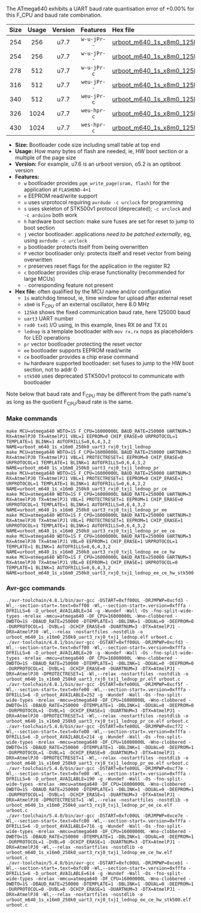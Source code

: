 The ATmega640 exhibits a UART baud rate quantisation error of +0.00% for this F_CPU and baud rate combination.

|Size|Usage|Version|Features|Hex file|
|:-:|:-:|:-:|:-:|:--|
|254|256|u7.7|`w-u-jPr--`|[urboot_m640_1s_x8m0_125k0_uart3_rxj0_txj1_lednop.hex](https://raw.githubusercontent.com/stefanrueger/urboot.hex/main/mcus/atmega640/watchdog_1_s/external_oscillator_x/%2B8m000000_hz/%2B125k0_baud/uart3_rxj0_txj1/lednop/urboot_m640_1s_x8m0_125k0_uart3_rxj0_txj1_lednop.hex)|
|254|256|u7.7|`w-u-jPr--`|[urboot_m640_1s_x8m0_125k0_uart3_rxj0_txj1_lednop_pr.hex](https://raw.githubusercontent.com/stefanrueger/urboot.hex/main/mcus/atmega640/watchdog_1_s/external_oscillator_x/%2B8m000000_hz/%2B125k0_baud/uart3_rxj0_txj1/lednop/urboot_m640_1s_x8m0_125k0_uart3_rxj0_txj1_lednop_pr.hex)|
|278|512|u7.7|`w-u-jPr-c`|[urboot_m640_1s_x8m0_125k0_uart3_rxj0_txj1_lednop_pr_ce.hex](https://raw.githubusercontent.com/stefanrueger/urboot.hex/main/mcus/atmega640/watchdog_1_s/external_oscillator_x/%2B8m000000_hz/%2B125k0_baud/uart3_rxj0_txj1/lednop/urboot_m640_1s_x8m0_125k0_uart3_rxj0_txj1_lednop_pr_ce.hex)|
|316|512|u7.7|`weu-jPr--`|[urboot_m640_1s_x8m0_125k0_uart3_rxj0_txj1_lednop_pr_ee.hex](https://raw.githubusercontent.com/stefanrueger/urboot.hex/main/mcus/atmega640/watchdog_1_s/external_oscillator_x/%2B8m000000_hz/%2B125k0_baud/uart3_rxj0_txj1/lednop/urboot_m640_1s_x8m0_125k0_uart3_rxj0_txj1_lednop_pr_ee.hex)|
|340|512|u7.7|`weu-jPr-c`|[urboot_m640_1s_x8m0_125k0_uart3_rxj0_txj1_lednop_pr_ee_ce.hex](https://raw.githubusercontent.com/stefanrueger/urboot.hex/main/mcus/atmega640/watchdog_1_s/external_oscillator_x/%2B8m000000_hz/%2B125k0_baud/uart3_rxj0_txj1/lednop/urboot_m640_1s_x8m0_125k0_uart3_rxj0_txj1_lednop_pr_ee_ce.hex)|
|326|1024|u7.7|`weu-hpr-c`|[urboot_m640_1s_x8m0_125k0_uart3_rxj0_txj1_lednop_ee_ce_hw.hex](https://raw.githubusercontent.com/stefanrueger/urboot.hex/main/mcus/atmega640/watchdog_1_s/external_oscillator_x/%2B8m000000_hz/%2B125k0_baud/uart3_rxj0_txj1/lednop/urboot_m640_1s_x8m0_125k0_uart3_rxj0_txj1_lednop_ee_ce_hw.hex)|
|430|1024|u7.7|`wes-hpr-c`|[urboot_m640_1s_x8m0_125k0_uart3_rxj0_txj1_lednop_ee_ce_hw_stk500.hex](https://raw.githubusercontent.com/stefanrueger/urboot.hex/main/mcus/atmega640/watchdog_1_s/external_oscillator_x/%2B8m000000_hz/%2B125k0_baud/uart3_rxj0_txj1/lednop/urboot_m640_1s_x8m0_125k0_uart3_rxj0_txj1_lednop_ee_ce_hw_stk500.hex)|

- **Size:** Bootloader code size including small table at top end
- **Usage:** How many bytes of flash are needed, ie, HW boot section or a multiple of the page size
- **Version:** For example, u7.6 is an urboot version, o5.2 is an optiboot version
- **Features:**
  + `w` bootloader provides `pgm_write_page(sram, flash)` for the application at `FLASHEND-4+1`
  + `e` EEPROM read/write support
  + `u` uses urprotocol requiring `avrdude -c urclock` for programming
  + `s` uses skeleton of STK500v1 protocol (deprecated); `-c urclock` and `-c arduino` both work
  + `h` hardware boot section: make sure fuses are set for reset to jump to boot section
  + `j` vector bootloader: applications *need to be patched externally*, eg, using `avrdude -c urclock`
  + `p` bootloader protects itself from being overwritten
  + `P` vector bootloader only: protects itself and reset vector from being overwritten
  + `r` preserves reset flags for the application in the register R2
  + `c` bootloader provides chip erase functionality (recommended for large MCUs)
  + `-` corresponding feature not present
- **Hex file:** often qualified by the MCU name and/or configuration
  + `1s` watchdog timeout, ie, time window for upload after external reset
  + `x8m0` is F<sub>CPU</sub> of an external oscillator, here 8.0 MHz
  + `125k0` shows the fixed communication baud rate, here 125000 baud
  + `uart3` UART number
  + `rxd0 txd1` I/O using, in this example, lines RX `D0` and TX `D1`
  + `lednop` is a template bootloader with `mov rx,rx` nops as placeholders for LED operations
  + `pr` vector bootloader protecting the reset vector
  + `ee` bootloader supports EEPROM read/write
  + `ce` bootloader provides a chip erase command
  + `hw` hardware supported bootloader: set fuses to jump to the HW boot section, not to addr 0
  + `stk500` uses deprecated STK500v1 protocol to communicate with bootloader


Note below that baud rate and F<sub>CPU</sub> may be different from the path name's as long as the quotient F<sub>CPU</sub>/baud rate is the same.

### Make commands
```
make MCU=atmega640 WDTO=1S F_CPU=16000000L BAUD_RATE=250000 UARTNUM=3 RX=AtmelPJ0 TX=AtmelPJ1 VBL=1 EEPROM=0 CHIP_ERASE=0 URPROTOCOL=1 TEMPLATE=1 BLINK=1 AUTOFRILLS=0,6,4,3,2 NAME=urboot_m640_1s_x16m0_250k0_uart3_rxj0_txj1_lednop
make MCU=atmega640 WDTO=1S F_CPU=16000000L BAUD_RATE=250000 UARTNUM=3 RX=AtmelPJ0 TX=AtmelPJ1 VBL=1 PROTECTRESET=1 EEPROM=0 CHIP_ERASE=0 URPROTOCOL=1 TEMPLATE=1 BLINK=1 AUTOFRILLS=0,6,4,3,2 NAME=urboot_m640_1s_x16m0_250k0_uart3_rxj0_txj1_lednop_pr
make MCU=atmega640 WDTO=1S F_CPU=16000000L BAUD_RATE=250000 UARTNUM=3 RX=AtmelPJ0 TX=AtmelPJ1 VBL=1 PROTECTRESET=1 EEPROM=0 CHIP_ERASE=1 URPROTOCOL=1 TEMPLATE=1 BLINK=1 AUTOFRILLS=0,6,4,3,2 NAME=urboot_m640_1s_x16m0_250k0_uart3_rxj0_txj1_lednop_pr_ce
make MCU=atmega640 WDTO=1S F_CPU=16000000L BAUD_RATE=250000 UARTNUM=3 RX=AtmelPJ0 TX=AtmelPJ1 VBL=1 PROTECTRESET=1 EEPROM=1 CHIP_ERASE=0 URPROTOCOL=1 TEMPLATE=1 BLINK=1 AUTOFRILLS=0,6,4,3,2 NAME=urboot_m640_1s_x16m0_250k0_uart3_rxj0_txj1_lednop_pr_ee
make MCU=atmega640 WDTO=1S F_CPU=16000000L BAUD_RATE=250000 UARTNUM=3 RX=AtmelPJ0 TX=AtmelPJ1 VBL=1 PROTECTRESET=1 EEPROM=1 CHIP_ERASE=1 URPROTOCOL=1 TEMPLATE=1 BLINK=1 AUTOFRILLS=0,6,4,3,2 NAME=urboot_m640_1s_x16m0_250k0_uart3_rxj0_txj1_lednop_pr_ee_ce
make MCU=atmega640 WDTO=1S F_CPU=16000000L BAUD_RATE=250000 UARTNUM=3 RX=AtmelPJ0 TX=AtmelPJ1 VBL=0 EEPROM=1 CHIP_ERASE=1 URPROTOCOL=1 TEMPLATE=1 BLINK=1 AUTOFRILLS=0,6,4,3,2 NAME=urboot_m640_1s_x16m0_250k0_uart3_rxj0_txj1_lednop_ee_ce_hw
make MCU=atmega640 WDTO=1S F_CPU=16000000L BAUD_RATE=250000 UARTNUM=3 RX=AtmelPJ0 TX=AtmelPJ1 VBL=0 EEPROM=1 CHIP_ERASE=1 URPROTOCOL=0 TEMPLATE=1 BLINK=1 AUTOFRILLS=0,6,4,3,2 NAME=urboot_m640_1s_x16m0_250k0_uart3_rxj0_txj1_lednop_ee_ce_hw_stk500
```

### Avr-gcc commands
```
./avr-toolchain/4.8.1/bin/avr-gcc -DSTART=0xff00UL -DRJMPWP=0xcfd3 -Wl,--section-start=.text=0xff00 -Wl,--section-start=.version=0xfffa -DFRILLS=6 -D_urboot_AVAILABLE=34 -g -Wundef -Wall -Os -fno-split-wide-types -mrelax -mmcu=atmega640 -DF_CPU=16000000L -Wno-clobbered -DWDTO=1S -DBAUD_RATE=250000 -DTEMPLATE=1 -DBLINK=1 -DDUAL=0 -DEEPROM=0 -DURPROTOCOL=1 -DVBL=1 -DCHIP_ERASE=0 -DUARTNUM=3 -DTX=AtmelPJ1 -DRX=AtmelPJ0 -Wl,--relax -nostartfiles -nostdlib -o urboot_m640_1s_x16m0_250k0_uart3_rxj0_txj1_lednop.elf urboot.c
./avr-toolchain/4.8.1/bin/avr-gcc -DSTART=0xff00UL -DRJMPWP=0xcfd3 -Wl,--section-start=.text=0xff00 -Wl,--section-start=.version=0xfffa -DFRILLS=6 -D_urboot_AVAILABLE=20 -g -Wundef -Wall -Os -fno-split-wide-types -mrelax -mmcu=atmega640 -DF_CPU=16000000L -Wno-clobbered -DWDTO=1S -DBAUD_RATE=250000 -DTEMPLATE=1 -DBLINK=1 -DDUAL=0 -DEEPROM=0 -DURPROTOCOL=1 -DVBL=1 -DCHIP_ERASE=0 -DUARTNUM=3 -DTX=AtmelPJ1 -DRX=AtmelPJ0 -DPROTECTRESET=1 -Wl,--relax -nostartfiles -nostdlib -o urboot_m640_1s_x16m0_250k0_uart3_rxj0_txj1_lednop_pr.elf urboot.c
./avr-toolchain/4.8.1/bin/avr-gcc -DSTART=0xfe00UL -DRJMPWP=0xcf5f -Wl,--section-start=.text=0xfe00 -Wl,--section-start=.version=0xfffa -DFRILLS=6 -D_urboot_AVAILABLE=252 -g -Wundef -Wall -Os -fno-split-wide-types -mrelax -mmcu=atmega640 -DF_CPU=16000000L -Wno-clobbered -DWDTO=1S -DBAUD_RATE=250000 -DTEMPLATE=1 -DBLINK=1 -DDUAL=0 -DEEPROM=0 -DURPROTOCOL=1 -DVBL=1 -DCHIP_ERASE=1 -DUARTNUM=3 -DTX=AtmelPJ1 -DRX=AtmelPJ0 -DPROTECTRESET=1 -Wl,--relax -nostartfiles -nostdlib -o urboot_m640_1s_x16m0_250k0_uart3_rxj0_txj1_lednop_pr_ce.elf urboot.c
./avr-toolchain/5.4.0/bin/avr-gcc -DSTART=0xfe00UL -DRJMPWP=0xcf72 -Wl,--section-start=.text=0xfe00 -Wl,--section-start=.version=0xfffa -DFRILLS=6 -D_urboot_AVAILABLE=214 -g -Wundef -Wall -Os -fno-split-wide-types -mrelax -mmcu=atmega640 -DF_CPU=16000000L -Wno-clobbered -DWDTO=1S -DBAUD_RATE=250000 -DTEMPLATE=1 -DBLINK=1 -DDUAL=0 -DEEPROM=1 -DURPROTOCOL=1 -DVBL=1 -DCHIP_ERASE=0 -DUARTNUM=3 -DTX=AtmelPJ1 -DRX=AtmelPJ0 -DPROTECTRESET=1 -Wl,--relax -nostartfiles -nostdlib -o urboot_m640_1s_x16m0_250k0_uart3_rxj0_txj1_lednop_pr_ee.elf urboot.c
./avr-toolchain/5.4.0/bin/avr-gcc -DSTART=0xfe00UL -DRJMPWP=0xcf7e -Wl,--section-start=.text=0xfe00 -Wl,--section-start=.version=0xfffa -DFRILLS=6 -D_urboot_AVAILABLE=190 -g -Wundef -Wall -Os -fno-split-wide-types -mrelax -mmcu=atmega640 -DF_CPU=16000000L -Wno-clobbered -DWDTO=1S -DBAUD_RATE=250000 -DTEMPLATE=1 -DBLINK=1 -DDUAL=0 -DEEPROM=1 -DURPROTOCOL=1 -DVBL=1 -DCHIP_ERASE=1 -DUARTNUM=3 -DTX=AtmelPJ1 -DRX=AtmelPJ0 -DPROTECTRESET=1 -Wl,--relax -nostartfiles -nostdlib -o urboot_m640_1s_x16m0_250k0_uart3_rxj0_txj1_lednop_pr_ee_ce.elf urboot.c
./avr-toolchain/5.4.0/bin/avr-gcc -DSTART=0xfc00UL -DRJMPWP=0xce7e -Wl,--section-start=.text=0xfc00 -Wl,--section-start=.version=0xfffa -DFRILLS=6 -D_urboot_AVAILABLE=716 -g -Wundef -Wall -Os -fno-split-wide-types -mrelax -mmcu=atmega640 -DF_CPU=16000000L -Wno-clobbered -DWDTO=1S -DBAUD_RATE=250000 -DTEMPLATE=1 -DBLINK=1 -DDUAL=0 -DEEPROM=1 -DURPROTOCOL=1 -DVBL=0 -DCHIP_ERASE=1 -DUARTNUM=3 -DTX=AtmelPJ1 -DRX=AtmelPJ0 -Wl,--relax -nostartfiles -nostdlib -o urboot_m640_1s_x16m0_250k0_uart3_rxj0_txj1_lednop_ee_ce_hw.elf urboot.c
./avr-toolchain/5.4.0/bin/avr-gcc -DSTART=0xfc00UL -DRJMPWP=0xceb1 -Wl,--section-start=.text=0xfc00 -Wl,--section-start=.version=0xfffa -DFRILLS=6 -D_urboot_AVAILABLE=614 -g -Wundef -Wall -Os -fno-split-wide-types -mrelax -mmcu=atmega640 -DF_CPU=16000000L -Wno-clobbered -DWDTO=1S -DBAUD_RATE=250000 -DTEMPLATE=1 -DBLINK=1 -DDUAL=0 -DEEPROM=1 -DURPROTOCOL=0 -DVBL=0 -DCHIP_ERASE=1 -DUARTNUM=3 -DTX=AtmelPJ1 -DRX=AtmelPJ0 -Wl,--relax -nostartfiles -nostdlib -o urboot_m640_1s_x16m0_250k0_uart3_rxj0_txj1_lednop_ee_ce_hw_stk500.elf urboot.c
```

